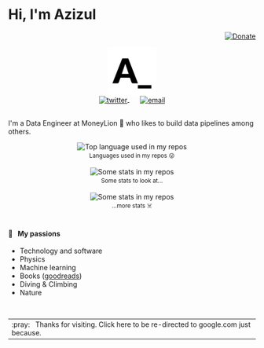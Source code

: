 # Hi, I'm Azizul

<div align="right">
  <a href="https://venmo.com/azizulwahid">
    <img src="https://img.shields.io/badge/$-support-fdff00.svg?style=flat" alt="Donate" />
  </a>
</div>

<p align="center">
  <a href="https://github.com/azizulwahid">
    <img width="100" src="https://github.com/azizulwahid/azizulwahid/blob/main/public/images/logo.svg" alt="logo" />
  </a>
</p>

<p align="center" style="margin: -20px 0 30px">
   <a href="https://twitter.com/azizulwahid" target="_blank" style='margin-right:10px'>
    <img align="center" src="https://cdn.jsdelivr.net/npm/simple-icons@3.0.1/icons/twitter.svg" alt="twitter" height="22px" width="22px" />
  </a>
  &nbsp;&nbsp;
  <a href="mailto:azzlwahid@gmail.com" target="_blank">
    <img align="center" src="https://cdn.jsdelivr.net/npm/simple-icons@3.0.1/icons/protonmail.svg" alt="email" height="22px" width="22px" />
  </a>
</p>

I'm a Data Engineer at MoneyLion :lion: who likes to build data pipelines among others. 

<div align="center">
  <img width="" src="https://github-readme-stats.vercel.app/api/top-langs/?username=azizulwahid&langs_count=4&count_private=true&theme=merko&layout=compact&layout=compact&hide_title=1&card_width=500" alt="Top language used in my repos" />
  <br />
  <small>Languages used in my repos 😛</small>
  <br />
  <br />
</div>

<div align="center">
  <img width="" src="https://github-readme-stats.vercel.app/api?username=azizulwahid&count_private=true&show_icons=true&theme=merko&layout=compact&hide_title=1&card_width=500" alt="Some stats in my repos" />
  <br />
  <small>Some stats to look at...</small>
  <br />
  <br />
</div>

<div align="center">
  <img width="" src="https://github-readme-streak-stats.herokuapp.com/?user=azizulwahid&theme=merko&stroke=0000&background=0D1117&ring=fdff00&fire=fdff00&currStreakLabel=fdff00&layout=compact&hide_title=1&card_width=500" alt="Some stats in my repos" />
  <br />
  <small>...more stats ☠️</small>
  <br />
  <br />
</div>

#### 🌊 &nbsp;&nbsp;My passions

* Technology and software
* Physics 
* Machine learning
* Books ([goodreads](https://www.goodreads.com/user/show/119583496-azizul-wahid))
* Diving & Climbing
* Nature

<br />
<a href="https://google.com">
  <table align="right">
      <tr>
          <td>
            :pray: &nbsp;&nbsp;Thanks for visiting. Click here to be re-directed to google.com just because.
          </td>
      </tr>
  </table>
</a>
